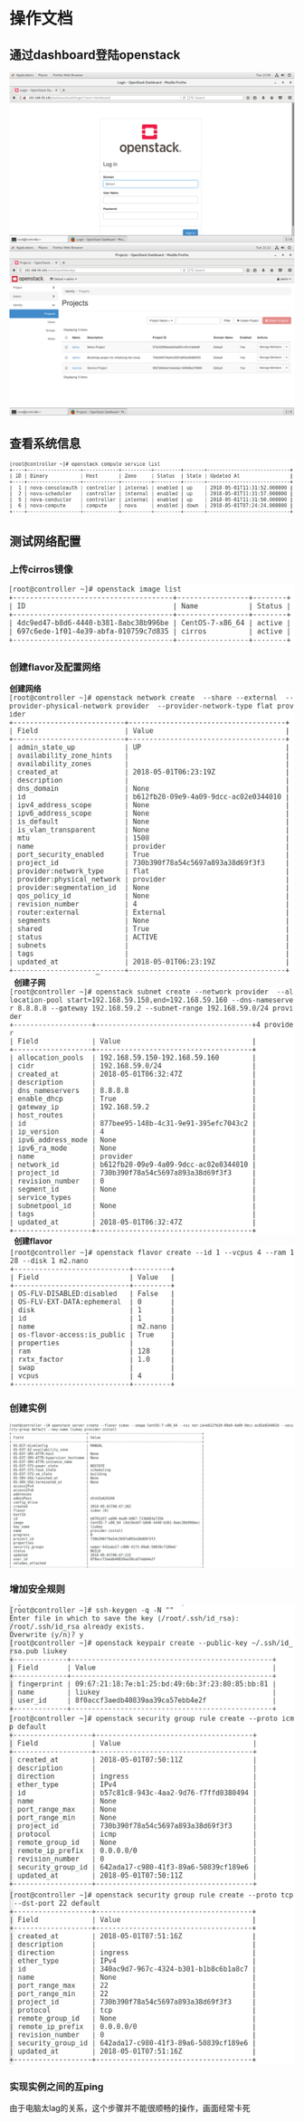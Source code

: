 # 操作文档
## 通过dashboard登陆openstack
![](../task1/images/register.png)  
![](../task1/images/content.png)
## 查看系统信息
![](image/list_server.png)
## 测试网络配置
### 上传cirros镜像
![](image/list_image.png)
### 创建flavor及配置网络
**创建网络**
![](image/network_create.png)  
**创建子网**
![](image/subnet_create.png)  
**创建flavor** 
![](image/flavor_create.png)
### 创建实例
![](image/instance_create.png)
### 增加安全规则
![](image/add_ssh.png)
![](image/allow_acmp.png)
![](image/allow_tcp.png)
### 实现实例之间的互ping
由于电脑太lag的关系，这个步骤并不能很顺畅的操作，画面经常卡死
